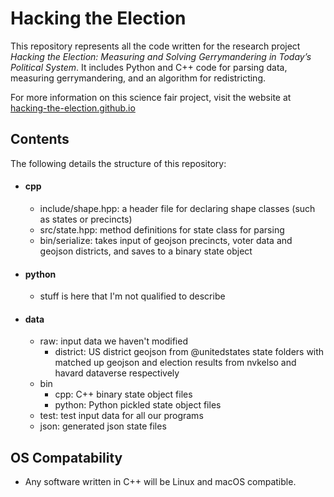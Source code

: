 # Hacking the Election

This repository represents all the code written for the research project *Hacking the Election: Measuring and Solving Gerrymandering in Today’s Political System*. It includes Python and C++ code for parsing data, measuring gerrymandering, and an algorithm for redistricting.

For more information on this science fair project, visit the website at [hacking-the-election.github.io](https://hacking-the-election.github.io)

## Contents

The following details the structure of this repository:

- #### cpp
   - include/shape.hpp: a header file for declaring shape classes (such as states or precincts)
   - src/state.hpp: method definitions for state class for parsing 
   - bin/serialize: takes input of geojson precincts, voter data and geojson districts, and saves to a binary state object
- #### python
   - stuff is here that I'm not qualified to describe
- #### data
   - raw: input data we haven't modified
       - district: US district geojson from @unitedstates
       state folders with matched up geojson and election results from nvkelso and havard dataverse respectively
   - bin
       - cpp: C++ binary state object files
       - python: Python pickled state object files
    - test: test input data for all our programs
    - json: generated json state files

## OS Compatability
- Any software written in C++ will be Linux and macOS compatible.
